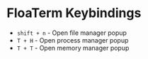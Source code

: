 # FloaTerm Keybindings
- `shift + n` - Open file manager popup
- `T + H` - Open process manager popup
- `T + T` - Open memory manager popup
